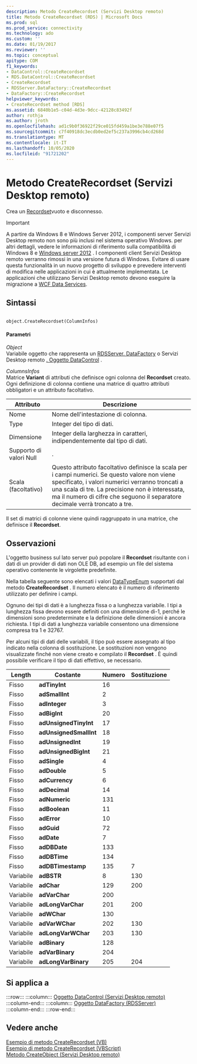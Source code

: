 ```yaml
---
description: Metodo CreateRecordset (Servizi Desktop remoto)
title: Metodo CreateRecordset (RDS) | Microsoft Docs
ms.prod: sql
ms.prod_service: connectivity
ms.technology: ado
ms.custom: ''
ms.date: 01/19/2017
ms.reviewer: ''
ms.topic: conceptual
apitype: COM
f1_keywords:
- DataControl::CreateRecordset
- RDS.DataControl::CreateRecordset
- CreateRecordset
- RDSServer.DataFactory::CreateRecordset
- DataFactory::CreateRecordset
helpviewer_keywords:
- CreateRecordset method [RDS]
ms.assetid: 6840b1e5-c04d-4d3e-9dcc-42128c83492f
author: rothja
ms.author: jroth
ms.openlocfilehash: ad1c9b0f36922f29ce015fd459a1be3e788e07f5
ms.sourcegitcommit: c7f40918dc3ecdb0ed2ef5c237a3996cb4cd268d
ms.translationtype: MT
ms.contentlocale: it-IT
ms.lasthandoff: 10/05/2020
ms.locfileid: "91721202"
---
```

# <a name="createrecordset-method-rds"></a>Metodo CreateRecordset (Servizi Desktop remoto)
Crea un [Recordset](../ado-api/recordset-object-ado.md)vuoto e disconnesso.  
  
> [!IMPORTANT]
>  A partire da Windows 8 e Windows Server 2012, i componenti server Servizi Desktop remoto non sono più inclusi nel sistema operativo Windows. per altri dettagli, vedere le informazioni di riferimento sulla compatibilità di Windows 8 e [Windows server 2012](https://www.microsoft.com/download/details.aspx?id=27416) . I componenti client Servizi Desktop remoto verranno rimossi in una versione futura di Windows. Evitare di usare questa funzionalità in un nuovo progetto di sviluppo e prevedere interventi di modifica nelle applicazioni in cui è attualmente implementata. Le applicazioni che utilizzano Servizi Desktop remoto devono eseguire la migrazione a [WCF Data Services](/dotnet/framework/wcf/).  
  
## <a name="syntax"></a>Sintassi  
  
```  
  
object.CreateRecordset(ColumnInfos)  
```  
  
#### <a name="parameters"></a>Parametri  
 *Object*  
 Variabile oggetto che rappresenta un [RDSServer. DataFactory](./datafactory-object-rdsserver.md) o Servizi Desktop remoto [. Oggetto DataControl](./datacontrol-object-rds.md) .  
  
 *ColumnsInfos*  
 Matrice **Variant** di attributi che definisce ogni colonna del **Recordset** creato. Ogni definizione di colonna contiene una matrice di quattro attributi obbligatori e un attributo facoltativo.  
  
|Attributo|Descrizione|  
|---------------|-----------------|  
|Nome|Nome dell'intestazione di colonna.|  
|Type|Integer del tipo di dati.|  
|Dimensione|Integer della larghezza in caratteri, indipendentemente dal tipo di dati.|  
|Supporto di valori Null|.|  
|Scala (facoltativo)|Questo attributo facoltativo definisce la scala per i campi numerici. Se questo valore non viene specificato, i valori numerici verranno troncati a una scala di tre. La precisione non è interessata, ma il numero di cifre che seguono il separatore decimale verrà troncato a tre.|  
  
 Il set di matrici di colonne viene quindi raggruppato in una matrice, che definisce il **Recordset**.  
  
## <a name="remarks"></a>Osservazioni  
 L'oggetto business sul lato server può popolare il **Recordset** risultante con i dati di un provider di dati non OLE DB, ad esempio un file del sistema operativo contenente le virgolette predefinite.  
  
 Nella tabella seguente sono elencati i valori [DataTypeEnum](../ado-api/datatypeenum.md) supportati dal metodo **CreateRecordset** . Il numero elencato è il numero di riferimento utilizzato per definire i campi.  
  
 Ognuno dei tipi di dati è a lunghezza fissa o a lunghezza variabile. I tipi a lunghezza fissa devono essere definiti con una dimensione di-1, perché le dimensioni sono predeterminate e la definizione delle dimensioni è ancora richiesta. I tipi di dati a lunghezza variabile consentono una dimensione compresa tra 1 e 32767.  
  
 Per alcuni tipi di dati delle variabili, il tipo può essere assegnato al tipo indicato nella colonna di sostituzione. Le sostituzioni non vengono visualizzate finché non viene creato e compilato il **Recordset** . È quindi possibile verificare il tipo di dati effettivo, se necessario.  
  
|Length|Costante|Numero|Sostituzione|  
|------------|--------------|------------|------------------|  
|Fisso|**adTinyInt**|16||  
|Fisso|**adSmallInt**|2||  
|Fisso|**adInteger**|3||  
|Fisso|**adBigInt**|20||  
|Fisso|**adUnsignedTinyInt**|17||  
|Fisso|**adUnsignedSmallInt**|18||  
|Fisso|**adUnsignedInt**|19||  
|Fisso|**adUnsignedBigInt**|21||  
|Fisso|**adSingle**|4||  
|Fisso|**adDouble**|5||  
|Fisso|**adCurrency**|6||  
|Fisso|**adDecimal**|14||  
|Fisso|**adNumeric**|131||  
|Fisso|**adBoolean**|11||  
|Fisso|**adError**|10||  
|Fisso|**adGuid**|72||  
|Fisso|**adDate**|7||  
|Fisso|**adDBDate**|133||  
|Fisso|**adDBTime**|134||  
|Fisso|**adDBTimestamp**|135|7|  
|Variabile|**adBSTR**|8|130|  
|Variabile|**adChar**|129|200|  
|Variabile|**adVarChar**|200||  
|Variabile|**adLongVarChar**|201|200|  
|Variabile|**adWChar**|130||  
|Variabile|**adVarWChar**|202|130|  
|Variabile|**adLongVarWChar**|203|130|  
|Variabile|**adBinary**|128||  
|Variabile|**adVarBinary**|204||  
|Variabile|**adLongVarBinary**|205|204|  
  
## <a name="applies-to"></a>Si applica a  

:::row:::
    :::column:::
        [Oggetto DataControl (Servizi Desktop remoto)](./datacontrol-object-rds.md)  
    :::column-end:::
    :::column:::
        [Oggetto DataFactory (RDSServer)](./datafactory-object-rdsserver.md)  
    :::column-end:::
:::row-end:::

## <a name="see-also"></a>Vedere anche  
 [Esempio di metodo CreateRecordset (VB)](../ado-api/createrecordset-method-example-vb.md)   
 [Esempio di metodo CreateRecordset (VBScript)](./createrecordset-method-example-vbscript.md)   
 [Metodo CreateObject (Servizi Desktop remoto)](./createobject-method-rds.md)